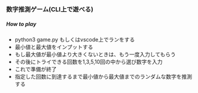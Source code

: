 ### 数字推測ゲーム(CLI上で遊べる)
##### How to play
- python3 game.py もしくはvscode上でランをする
- 最小値と最大値をインプットする
- もし最大値が最小値より大きくないときは、もう一度入力してもらう
- その後にトライできる回数を1,3,5,10回の中から選び数字を入力
- これで準備が終了
- 指定した回数に到達するまで最小値から最大値までのランダムな数字を推測する
